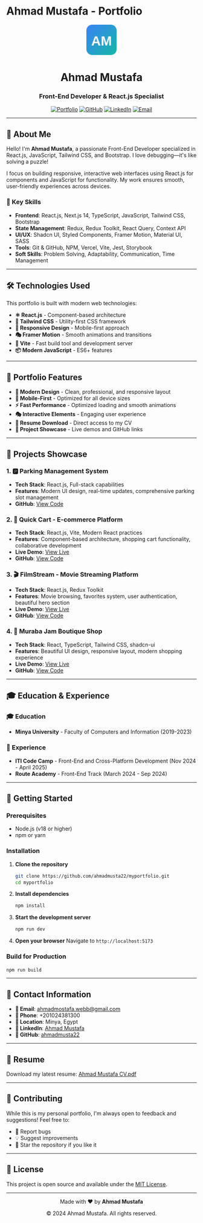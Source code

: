 # Ahmad Mustafa - Portfolio

<div align="center">
  <img src="public/favicon.svg" alt="Ahmad Mustafa Logo" width="80" height="80">
  
  # Ahmad Mustafa
  ### Front-End Developer & React.js Specialist
  
  [![Portfolio](https://img.shields.io/badge/Portfolio-Live-blue?style=for-the-badge&logo=react)](https://ahmadmusta22.github.io/myportfolio)
  [![GitHub](https://img.shields.io/badge/GitHub-Profile-black?style=for-the-badge&logo=github)](https://github.com/ahmadmusta22)
  [![LinkedIn](https://img.shields.io/badge/LinkedIn-Connect-blue?style=for-the-badge&logo=linkedin)](https://linkedin.com/in/ahmad-mustafa)
  [![Email](https://img.shields.io/badge/Email-Contact-red?style=for-the-badge&logo=gmail)](mailto:ahmadmostafa.webb@gmail.com)
</div>

---

## 🚀 About Me

Hello! I'm **Ahmad Mustafa**, a passionate Front-End Developer specialized in React.js, JavaScript, Tailwind CSS, and Bootstrap. I love debugging—it's like solving a puzzle! 

I focus on building responsive, interactive web interfaces using React.js for components and JavaScript for functionality. My work ensures smooth, user-friendly experiences across devices.

### 🎯 Key Skills

- **Frontend**: React.js, Next.js 14, TypeScript, JavaScript, Tailwind CSS, Bootstrap
- **State Management**: Redux, Redux Toolkit, React Query, Context API
- **UI/UX**: Shadcn UI, Styled Components, Framer Motion, Material UI, SASS
- **Tools**: Git & GitHub, NPM, Vercel, Vite, Jest, Storybook
- **Soft Skills**: Problem Solving, Adaptability, Communication, Time Management

---

## 🛠️ Technologies Used

This portfolio is built with modern web technologies:

- **⚛️ React.js** - Component-based architecture
- **🎨 Tailwind CSS** - Utility-first CSS framework
- **📱 Responsive Design** - Mobile-first approach
- **🎭 Framer Motion** - Smooth animations and transitions
- **🔧 Vite** - Fast build tool and development server
- **📦 Modern JavaScript** - ES6+ features

---

## 🎨 Portfolio Features

- **🎯 Modern Design** - Clean, professional, and responsive layout
- **📱 Mobile-First** - Optimized for all device sizes
- **⚡ Fast Performance** - Optimized loading and smooth animations
- **🎭 Interactive Elements** - Engaging user experience
- **📄 Resume Download** - Direct access to my CV
- **🔗 Project Showcase** - Live demos and GitHub links

---

## 🚀 Projects Showcase

### 1. 🅿️ Parking Management System
- **Tech Stack**: React.js, Full-stack capabilities
- **Features**: Modern UI design, real-time updates, comprehensive parking slot management
- **GitHub**: [View Code](https://github.com/ahmadmusta22/parking-management-fullstack)

### 2. 🛒 Quick Cart - E-commerce Platform
- **Tech Stack**: React.js, Vite, Modern React practices
- **Features**: Component-based architecture, shopping cart functionality, collaborative development
- **Live Demo**: [View Live](https://react-project-nine-gules-20.vercel.app/)
- **GitHub**: [View Code](https://github.com/ahmedbader862/React)

### 3. 🎬 FilmStream - Movie Streaming Platform
- **Tech Stack**: React.js, Redux Toolkit
- **Features**: Movie browsing, favorites system, user authentication, beautiful hero section
- **Live Demo**: [View Live](https://film-stream-ijd5.vercel.app/)
- **GitHub**: [View Code](https://github.com/ahmadmusta22/FilmStream)

### 4. 🍯 Muraba Jam Boutique Shop
- **Tech Stack**: React, TypeScript, Tailwind CSS, shadcn-ui
- **Features**: Beautiful UI design, responsive layout, modern shopping experience
- **Live Demo**: [View Live](https://muraba.vercel.app)
- **GitHub**: [View Code](https://github.com/ahmadmusta22/muraba-jam-boutique-shop)

---

## 🎓 Education & Experience

### 🎓 Education
- **Minya University** - Faculty of Computers and Information (2019-2023)

### 💼 Experience
- **ITI Code Camp** - Front-End and Cross-Platform Development (Nov 2024 - April 2025)
- **Route Academy** - Front-End Track (March 2024 - Sep 2024)

---

## 🚀 Getting Started

### Prerequisites
- Node.js (v18 or higher)
- npm or yarn

### Installation

1. **Clone the repository**
   ```bash
   git clone https://github.com/ahmadmusta22/myportfolio.git
   cd myportfolio
   ```

2. **Install dependencies**
   ```bash
   npm install
   ```

3. **Start the development server**
   ```bash
   npm run dev
   ```

4. **Open your browser**
   Navigate to `http://localhost:5173`

### Build for Production

```bash
npm run build
```

---

## 📱 Contact Information

- **📧 Email**: ahmadmostafa.webb@gmail.com
- **📱 Phone**: +201024381300
- **📍 Location**: Minya, Egypt
- **💼 LinkedIn**: [Ahmad Mustafa](https://linkedin.com/in/ahmad-mustafa)
- **🐙 GitHub**: [ahmadmusta22](https://github.com/ahmadmusta22)

---

## 📄 Resume

Download my latest resume: [Ahmad Mustafa CV.pdf](public/Ahmad_Mustafa_CV.pdf)

---

## 🤝 Contributing

While this is my personal portfolio, I'm always open to feedback and suggestions! Feel free to:

- 🐛 Report bugs
- 💡 Suggest improvements
- 🌟 Star the repository if you like it

---

## 📜 License

This project is open source and available under the [MIT License](LICENSE).

---

<div align="center">
  <p>Made with ❤️ by <strong>Ahmad Mustafa</strong></p>
  <p>© 2024 Ahmad Mustafa. All rights reserved.</p>
</div>